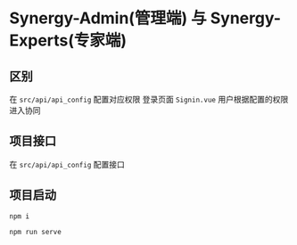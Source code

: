 # Synergy-Admin(管理端) 与 Synergy-Experts(专家端)

## 区别

在 `src/api/api_config` 配置对应权限
登录页面 `Signin.vue` 用户根据配置的权限进入协同

## 项目接口

在 `src/api/api_config` 配置接口

## 项目启动

```
npm i

npm run serve
```
